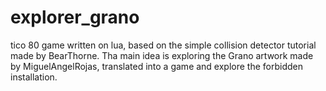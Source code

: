 # explorer_grano
tico 80 game written on lua, based on the simple collision detector tutorial made by BearThorne. Tha main idea is exploring the Grano artwork made by MiguelAngelRojas, translated into a game and explore the forbidden installation.
